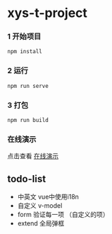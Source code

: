 # xys-t-project

### 1 开始项目
```
npm install
```

### 2 运行
```
npm run serve
```

### 3 打包
```
npm run build
```

### 在线演示
点击查看 [在线演示](https://xueyueshuai.github.io/t/web_dist)

##  todo-list
- 中英文 vue中使用i18n
- 自定义 v-model
- form 验证每一项 （自定义的项）
- extend 全局弹框 